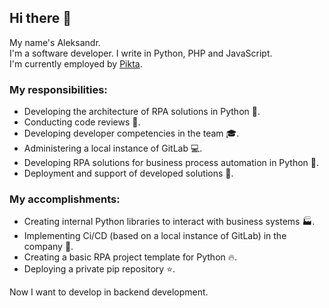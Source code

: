 ## Hi there 👋

My name's Aleksandr.<br>
I'm a software developer. I write in Python, PHP and JavaScript.<br>
I'm currently employed by [Pikta](https://pikta.ru/).

### My responsibilities:

- Developing the architecture of RPA solutions in Python 👷.
- Conducting code reviews 👀.
- Developing developer competencies in the team 🎓.
- Administering a local instance of GitLab 💻.
- Developing RPA solutions for business process automation in Python 🐍.
- Deployment and support of developed solutions 🔨.

### My accomplishments:

- Creating internal Python libraries to interact with business systems 🏭.
- Implementing Ci/CD (based on a local instance of GitLab) in the company 🚀.
- Creating a basic RPA project template for Python 🔥.
- Deploying a private pip repository ⭐.

Now I want to develop in backend development.
